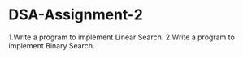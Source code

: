 # DSA-Assignment-2
1.Write a program to implement Linear Search. 
2.Write a program to implement Binary Search.
